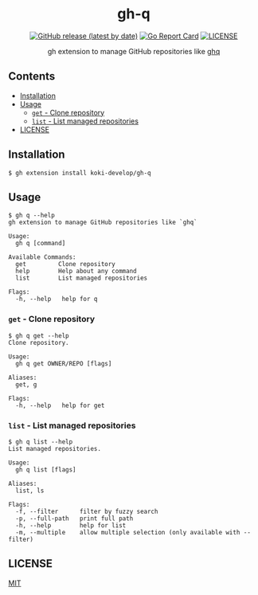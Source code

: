 <h1 align="center">gh-q</h1>

<p align="center">
<a href="https://github.com/koki-develop/gh-q/releases/latest"><img src="https://img.shields.io/github/v/release/koki-develop/gh-q" alt="GitHub release (latest by date)"></a>
<a href="https://goreportcard.com/report/github.com/koki-develop/gh-q"><img src="https://goreportcard.com/badge/github.com/koki-develop/gh-q" alt="Go Report Card"></a>
<a href="./LICENSE"><img src="https://img.shields.io/github/license/koki-develop/gh-q" alt="LICENSE"></a>
</p>

<p align="center">
gh extension to manage GitHub repositories like <a href="https://github.com/x-motemen/ghq">ghq</a>
</p>

## Contents

- [Installation](#installation)
- [Usage](#usage)
  - [`get` - Clone repository](#get---clone-repository)
  - [`list` - List managed repositories](#list---list-managed-repositories)
- [LICENSE](#license)

## Installation

```console
$ gh extension install koki-develop/gh-q
```

## Usage

```console
$ gh q --help
gh extension to manage GitHub repositories like `ghq`

Usage:
  gh q [command]

Available Commands:
  get         Clone repository
  help        Help about any command
  list        List managed repositories

Flags:
  -h, --help   help for q
```

### `get` - Clone repository

```console
$ gh q get --help
Clone repository.

Usage:
  gh q get OWNER/REPO [flags]

Aliases:
  get, g

Flags:
  -h, --help   help for get
```

### `list` - List managed repositories

```console
$ gh q list --help
List managed repositories.

Usage:
  gh q list [flags]

Aliases:
  list, ls

Flags:
  -f, --filter      filter by fuzzy search
  -p, --full-path   print full path
  -h, --help        help for list
  -m, --multiple    allow multiple selection (only available with --filter)
```

## LICENSE

[MIT](./LICENSE)
